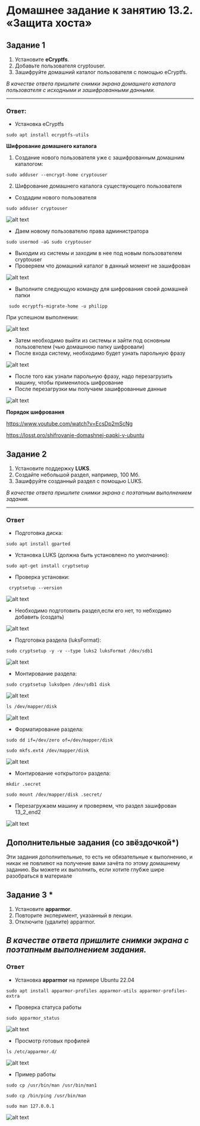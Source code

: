 # Домашнее задание к занятию 13.2. «Защита хоста»

## Задание 1

1. Установите **eCryptfs**.
2. Добавьте пользователя cryptouser.
3. Зашифруйте домашний каталог пользователя с помощью eCryptfs.

*В качестве ответа  пришлите снимки экрана домашнего каталога пользователя с исходными и зашифрованными данными.*  

----
### Ответ:
* Установка eCryptfs

```script bash
sudo apt install ecryptfs-utils
```
**Шифрование домашнего каталога**

1. Создание нового пользователя уже с зашифрованным домашним каталогом:

```script bash
sudo adduser --encrypt-home cryptouser
```

2. Шифрование домашнего каталога существующего пользователя

 * Создадим нового пользователя
 ```script bash
 sudo adduser cryptouser
 ```
 ![alt text](https://github.com/filipp761/Netology-sdb-homewoks/blob/main/img/13_2_adduser.png)
 
* Даем новому пользователю права администратора
 ```script bash
 sudo usermod -aG sudo cryptouser
 ```
* Выходим из системы и заходим в нее под новым пользователем cryptouser
* Проверяем что домашний каталог в данный момент не зашифрован

 ![alt text](https://github.com/filipp761/Netology-sdb-homewoks/blob/main/img/13_2_bez_shifra.png)
 
* Выполните следующую команду для шифрования своей домашней папки
```script bash
 sudo ecryptfs-migrate-home -u philipp
 ```
 При успешном выполнении:
 
 ![alt text](https://github.com/filipp761/Netology-sdb-homewoks/blob/main/img/13_2_seccesfull_shifr.png)
 
* Затем необходимо выйти из системы и зайти под основным пользовтелем (чью домашнюю папку шифровали)
* После входа систему, необходимо будет узнать парольную фразу 

![alt text](https://github.com/filipp761/Netology-sdb-homewoks/blob/main/img/13_2_passphrase.png)

* После того как узнали парольную фразу, надо перезагрузить машину, чтобы применилось шифрование
* После перезагрузки мы получаем зашифрованные данные

![alt text](https://github.com/filipp761/Netology-sdb-homewoks/blob/main/img/13_2_end.png)

**Порядок шифрования**

https://www.youtube.com/watch?v=EcsDp2mScNg

https://losst.pro/shifrovanie-domashnej-papki-v-ubuntu

## Задание 2

1. Установите поддержку **LUKS**.
2. Создайте небольшой раздел, например, 100 Мб.
3. Зашифруйте созданный раздел с помощью LUKS.

*В качестве ответа пришлите снимки экрана с поэтапным выполнением задания.*

---
### Ответ

* Подготовка диска:
```script bash
sudo apt install gparted
 ```
* Установка LUKS (должна быть установлено по умолчанию):
```script bash
sudo apt-get install cryptsetup
 ```
* Проверка установки:
```script bash
 cryptsetup --version
 ```
![alt text](https://github.com/filipp761/Netology-sdb-homewoks/blob/main/img/13_2_cryptosetup_version.png)

* Необходимо подготовить раздел,если его нет, то небходимо добавить (создать)

![alt text](https://github.com/filipp761/Netology-sdb-homewoks/blob/main/img/13_2_Gparted.png)

* Подготовка раздела (luksFormat):
```script bash
sudo cryptsetup -y -v --type luks2 luksFormat /dev/sdb1
```
![alt text](https://github.com/filipp761/Netology-sdb-homewoks/blob/main/img/13_2_LUKSformst.png)

* Монтирование раздела:
```script bash
sudo cryptsetup luksOpen /dev/sdb1 disk
```
![alt text](https://github.com/filipp761/Netology-sdb-homewoks/blob/main/img/13_2_mount_1.png)
```script bash
ls /dev/mapper/disk
``` 
![alt text](https://github.com/filipp761/Netology-sdb-homewoks/blob/main/img/13_2_mount_2.png)

* Форматирование раздела:
```script bash
sudo dd if=/dev/zero of=/dev/mapper/disk
```
```script bash
sudo mkfs.ext4 /dev/mapper/disk
```
![alt text](https://github.com/filipp761/Netology-sdb-homewoks/blob/main/img/13_2_format.png)

* Монтирование «открытого» раздела:
```script bash
mkdir .secret
```
```script bash
sudo mount /dev/mapper/disk .secret/
```
* Перезагружаем машину и проверяем, что раздел зашифрован 13_2_end2

![alt text](https://github.com/filipp761/Netology-sdb-homewoks/blob/main/img/13_2_end2.png)

## Дополнительные задания (со звёздочкой*)

Эти задания дополнительные, то есть не обязательные к выполнению, и никак не повлияют на получение вами зачёта по этому домашнему заданию. Вы можете их выполнить, если хотите глубже шире разобраться в материале

## Задание 3 *

1. Установите **apparmor**.
2. Повторите эксперимент, указанный в лекции.
3. Отключите (удалите) apparmor.


*В качестве ответа пришлите снимки экрана с поэтапным выполнением задания.*
---
### Ответ

* Установка **apparmor** на примере Ubuntu 22.04
```script bash
sudo apt install apparmor-profiles apparmor-utils apparmor-profiles-extra
```
* Проверка статуса работы
```script bash
sudo apparmor_status
```
![alt text](https://github.com/filipp761/Netology-sdb-homewoks/blob/main/img/13_2_apparmor_status2.png)
* Просмотр готовых профилей
```script bash
ls /etc/apparmor.d/
```
![alt text](https://github.com/filipp761/Netology-sdb-homewoks/blob/main/img/13_2_apparmor.d2.png)
* Пример работы
```script bash
sudo cp /usr/bin/man /usr/bin/man1
```
```script bash
sudo cp /bin/ping /usr/bin/man
```
```script bash
sudo man 127.0.0.1
```
![alt text](https://github.com/filipp761/Netology-sdb-homewoks/blob/main/img/13_2_apparmor_example2.png)

